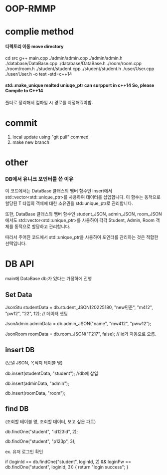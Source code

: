 # OOP-RMMP

# complie method
#### 디렉토리 이동 move directory
 cd src
 g++ main.cpp ./admin/admin.cpp ./admin/admin.h ./database/DataBase.cpp ./database/DataBase.h ./room/room.cpp ./room/room.h ./student/student.cpp ./student/student.h ./user/User.cpp ./user/User.h -o test -std=c++14
#### std::make_unique realted uniuqe_ptr can surpport in c++14 So, please Compile to C++14

  폴더로 정리해서 컴파일 시 경로를 지정해줘야함.

# commit
 1. local update using "git pull" commed
 2. make new branch <operaotr : report>

 
 # other
 
 ### DB에서 유니크 포인터를 쓴 이유
이 코드에서는 DataBase 클래스의 멤버 함수인 insert에서 std::vector<std::unique_ptr<T>>를 사용하여 데이터를 삽입합니다. 이 함수는 동적으로 할당된 T 타입의 객체에 대한 소유권을 std::unique_ptr로 관리합니다.

또한, DataBase 클래스의 멤버 함수인 student_JSON, admin_JSON, room_JSON에서도 std::vector<std::unique_ptr<T>>를 사용하여 각각 Student, Admin, Room 객체를 동적으로 할당하고 관리합니다.

따라서 주어진 코드에서 std::unique_ptr을 사용하여 포인터를 관리하는 것은 적합한 선택입니다.

# DB API

main에 DataBase db;가 있다는 가정하에 진행
## Set Data

  JsonStu studentData = db.student_JSON(20225180, "new민준", "m412", "pw12", "22", 12); // 데이터 셋팅

  JsonAdmin adminData = db.admin_JSON("name", "mw412", "pww12");

  JsonRoom roomData = db.room_JSON("T217", false); // id가 자동으로 오름.

## insert DB
  (보낼 JSON, 목적지 테이블 명)

  db.insert(studentData, "student"); //db에 삽입

  db.insert(adminData, "admin");

  db.insert(roomData, "room");

## find DB
  (조회할 테이블 명, 조회할 데이터, 보고 싶은 파트)

  db.findOne("student", "id123id", 2);

  db.findOne("student", "p123p", 3);


  ex. 유저 로그인 확인

  if (loginId == db.findOne("student", loginId, 2) &&  loginPw == db.findOne("student", loginId, 3))
  {
    return "login success";
  }




